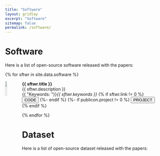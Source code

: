 ```yaml
---
title: "Software"
layout: gridlay
excerpt: "Software"
sitemap: false
permalink: /software/
---
```


# Software

Here is a list of open-source software released with the papers:

{% for sftwr in site.data.software %}
<div class="row">
<div class="col-sm-11 clearfix">
 <div class="well well-sm">
  <img src="{{ site.url }}{{ site.baseurl }}/images/softwarepic/{{ sftwr.image }}" class="img-responsive" width="11%" style="float: left" />
  <p><strong>{{ sftwr.title }}</strong><br> 
  {{ sftwr.description }}<br>
  {{ "Keywords: "}}<em>{{ sftwr.keywords }}</em> 
  {% if sftwr.link != 0 %}
      <button type="button" class="btn-xs btn-info" onclick="window.location.href= '{{ sftwr.link }}'">
      CODE
      </button> 
  {%- endif %}
  {%- if publicon.project != 0 %}
      <button type="button" class="btn-xs btn-info" onclick="window.location.href= '{{ sftwr.project }}'">
      PROJECT
      </button> 
  {% endif %}
  </p>
 </div>
</div>
</div>
{% endfor %}


# Dataset

Here is a list of open-source dataset released with the papers:


